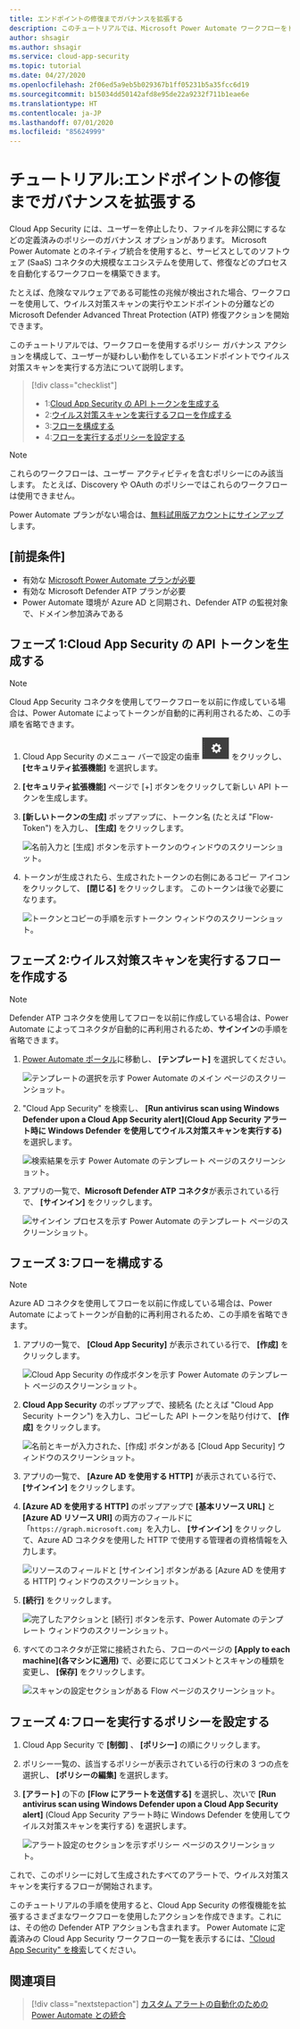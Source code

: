 ```yaml
---
title: エンドポイントの修復までガバナンスを拡張する
description: このチュートリアルでは、Microsoft Power Automate ワークフローをトリガーして Microsoft Defender Advanced Threat Protection 修復アクションを実行するために、Microsoft Cloud App Security ポリシー アラートを構成するプロセスについて説明します。
author: shsagir
ms.author: shsagir
ms.service: cloud-app-security
ms.topic: tutorial
ms.date: 04/27/2020
ms.openlocfilehash: 2f06ed5a9eb5b029367b1ff05231b5a35fcc6d19
ms.sourcegitcommit: b15034dd50142afd8e95de22a9232f711b1eae6e
ms.translationtype: HT
ms.contentlocale: ja-JP
ms.lasthandoff: 07/01/2020
ms.locfileid: "85624999"
---
```

# <a name="tutorial-extend-governance-to-endpoint-remediation"></a>チュートリアル:エンドポイントの修復までガバナンスを拡張する

Cloud App Security には、ユーザーを停止したり、ファイルを非公開にするなどの定義済みのポリシーのガバナンス オプションがあります。 Microsoft Power Automate とのネイティブ統合を使用すると、サービスとしてのソフトウェア (SaaS) コネクタの大規模なエコシステムを使用して、修復などのプロセスを自動化するワークフローを構築できます。

たとえば、危険なマルウェアである可能性の兆候が検出された場合、ワークフローを使用して、ウイルス対策スキャンの実行やエンドポイントの分離などの Microsoft Defender Advanced Threat Protection (ATP) 修復アクションを開始できます。

このチュートリアルでは、ワークフローを使用するポリシー ガバナンス アクションを構成して、ユーザーが疑わしい動作をしているエンドポイントでウイルス対策スキャンを実行する方法について説明します。

> [!div class="checklist"]
>
> * 1:[Cloud App Security の API トークンを生成する](#generate-token)
> * 2:[ウイルス対策スキャンを実行するフローを作成する](#create-flow)
> * 3:[フローを構成する](#configure-flow)
> * 4:[フローを実行するポリシーを設定する](#configure-policy)

> [!NOTE]
> これらのワークフローは、ユーザー アクティビティを含むポリシーにのみ該当します。 たとえば、Discovery や OAuth のポリシーではこれらのワークフローは使用できません。

Power Automate プランがない場合は、[無料試用版アカウントにサインアップ](https://flow.microsoft.com/pricing)します。

## <a name="prerequisites"></a>[前提条件]

* 有効な [Microsoft Power Automate プランが必要](https://flow.microsoft.com/pricing)
* 有効な Microsoft Defender ATP プランが必要
* Power Automate 環境が Azure AD と同期され、Defender ATP の監視対象で、ドメイン参加済みである

## <a name="phase-1-generate-a-cloud-app-security-api-token"></a>フェーズ 1:Cloud App Security の API トークンを生成する<a name="generate-token"></a>

> [!NOTE]
> Cloud App Security コネクタを使用してワークフローを以前に作成している場合は、Power Automate によってトークンが自動的に再利用されるため、この手順を省略できます。

1. Cloud App Security のメニュー バーで設定の歯車 ![設定アイコン](media/settings-icon.png "設定アイコン") をクリックし、 **[セキュリティ拡張機能]** を選択します。

1. **[セキュリティ拡張機能]** ページで [+] ボタンをクリックして新しい API トークンを生成します。
1. **[新しいトークンの生成]** ポップアップに、トークン名 (たとえば "Flow-Token") を入力し、 **[生成]** をクリックします。

    ![名前入力と [生成] ボタンを示すトークンのウィンドウのスクリーンショット。](media/tutorial-flow-token-generate.png)
1. トークンが生成されたら、生成されたトークンの右側にあるコピー アイコンをクリックして、 **[閉じる]** をクリックします。 このトークンは後で必要になります。

    ![トークンとコピーの手順を示すトークン ウィンドウのスクリーンショット。](media/tutorial-flow-token-copy.png)

## <a name="phase-2-create-a-flow-to-run-an-antivirus-scan"></a>フェーズ 2:ウイルス対策スキャンを実行するフローを作成する<a name="create-flow"></a>

> [!NOTE]
> Defender ATP コネクタを使用してフローを以前に作成している場合は、Power Automate によってコネクタが自動的に再利用されるため、**サインイン**の手順を省略できます。

1. [Power Automate ポータル](https://flow.microsoft.com/)に移動し、 **[テンプレート]** を選択してください。

    ![テンプレートの選択を示す Power Automate のメイン ページのスクリーンショット。](media/tutorial-flow-templates.png)

1. "Cloud App Security" を検索し、 **[Run antivirus scan using Windows Defender upon a Cloud App Security alert]\(Cloud App Security アラート時に Windows Defender を使用してウイルス対策スキャンを実行する\)** を選択します。

    ![検索結果を示す Power Automate のテンプレート ページのスクリーンショット。](media/tutorial-flow-templates-search.png)

1. アプリの一覧で、**Microsoft Defender ATP コネクタ**が表示されている行で、 **[サインイン]** をクリックします。

    ![サインイン プロセスを示す Power Automate のテンプレート ページのスクリーンショット。](media/tutorial-flow-templates-signin.png)

## <a name="phase-3-configure-the-flow"></a>フェーズ 3:フローを構成する<a name="configure-flow"></a>

> [!NOTE]
> Azure AD コネクタを使用してフローを以前に作成している場合は、Power Automate によってトークンが自動的に再利用されるため、この手順を省略できます。

1. アプリの一覧で、 **[Cloud App Security]** が表示されている行で、 **[作成]** をクリックします。

    ![Cloud App Security の作成ボタンを示す Power Automate のテンプレート ページのスクリーンショット。](media/tutorial-flow-templates-create.png)

1. **Cloud App Security** のポップアップで、接続名 (たとえば "Cloud App Security トークン") を入力し、コピーした API トークンを貼り付けて、 **[作成]** をクリックします。

    ![名前とキーが入力された、[作成] ボタンがある [Cloud App Security] ウィンドウのスクリーンショット。](media/tutorial-flow-templates-create-window.png)

1. アプリの一覧で、 **[Azure AD を使用する HTTP]** が表示されている行で、 **[サインイン]** をクリックします。

1. **[Azure AD を使用する HTTP]** のポップアップで **[基本リソース URL]** と **[Azure AD リソース URI]** の両方のフィールドに「`https://graph.microsoft.com`」を入力し、 **[サインイン]** をクリックして、Azure AD コネクタを使用した HTTP で使用する管理者の資格情報を入力します。

    ![リソースのフィールドと [サインイン] ボタンがある [Azure AD を使用する HTTP] ウィンドウのスクリーンショット。](media/tutorial-flow-templates-azure.png)

1. **[続行]** をクリックします。

    ![完了したアクションと [続行] ボタンを示す、Power Automate のテンプレート ウィンドウのスクリーンショット。](media/tutorial-flow-templates-continue.png)

1. すべてのコネクタが正常に接続されたら、フローのページの **[Apply to each machine]\(各マシンに適用\)** で、必要に応じてコメントとスキャンの種類を変更し、 **[保存]** をクリックします。

    ![スキャンの設定セクションがある Flow ページのスクリーンショット。](media/tutorial-flow-templates-scan.png)

## <a name="phase-4-configure-a-policy-to-run-the-flow"></a>フェーズ 4:フローを実行するポリシーを設定する<a name="configure-policy"></a>

1. Cloud App Security で **[制御]** 、 **[ポリシー]** の順にクリックします。

1. ポリシー一覧の、該当するポリシーが表示されている行の行末の 3 つの点を選択し、 **[ポリシーの編集]** を選択します。

1. **[アラート]** の下の **[Flow にアラートを送信する]** を選択し、次いで **[Run antivirus scan using Windows Defender upon a Cloud App Security alert]** \(Cloud App Security アラート時に Windows Defender を使用してウイルス対策スキャンを実行する\) を選択します。

    ![アラート設定のセクションを示すポリシー ページのスクリーンショット。](media/tutorial-flow-templates-alerts.png)

これで、このポリシーに対して生成されたすべてのアラートで、ウイルス対策スキャンを実行するフローが開始されます。

このチュートリアルの手順を使用すると、Cloud App Security の修復機能を拡張するさまざまなワークフローを使用したアクションを作成できます。これには、その他の Defender ATP アクションも含まれます。 Power Automate に定義済みの Cloud App Security ワークフローの一覧を表示するには、["Cloud App Security" を検索](https://go.microsoft.com/fwlink/?linkid=2102574)してください。

## <a name="see-also"></a>関連項目

> [!div class="nextstepaction"]
> [カスタム アラートの自動化のための Power Automate との統合](flow-integration.md)
